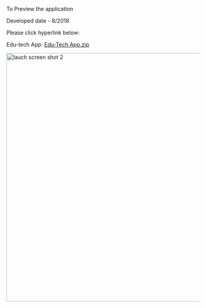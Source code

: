 
To Preview the application 

Developed date - 8/2018

Please click hyperlink below:

Edu-tech App:
[Edu-Tech App.zip](https://github.com/isoke19/Earth-Itz-App/files/9421814/Edu-Tech.App.zip)









<img width="648" alt="lauch screen shot 2" src="https://user-images.githubusercontent.com/42419365/186588331-e75099c1-87b9-4c5a-b951-64aac2c4e4dc.png">
